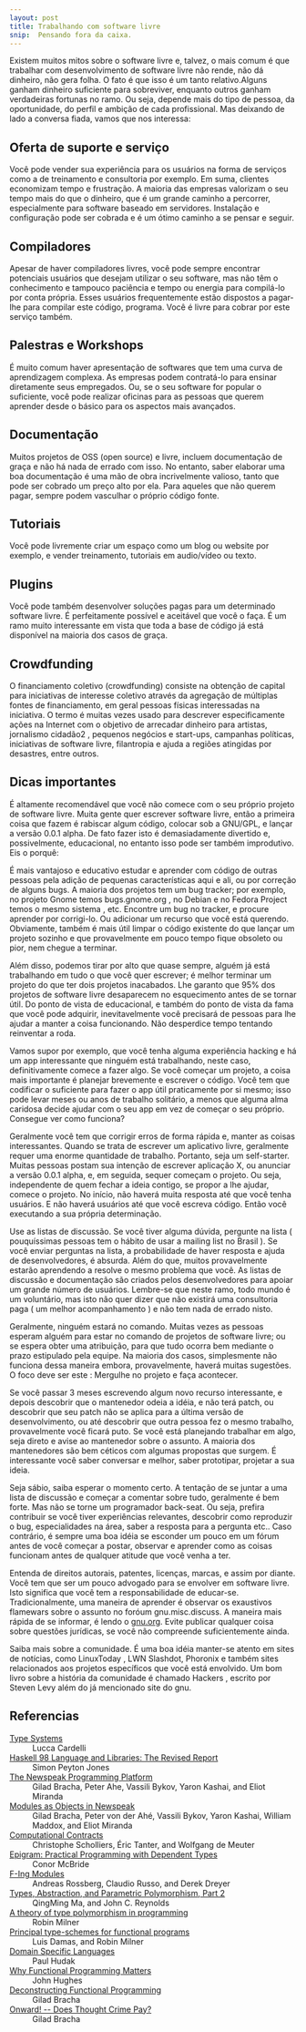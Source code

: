 ```yaml
---
layout: post
title: Trabalhando com software livre
snip:  Pensando fora da caixa.
---
```


Existem muitos mitos sobre o software livre e, talvez, o mais comum é que trabalhar com desenvolvimento de software livre não rende, não dá dinheiro, não gera folha. O fato é que isso é um tanto relativo.Alguns ganham dinheiro suficiente para sobreviver, enquanto outros ganham verdadeiras fortunas no ramo. Ou seja, depende mais do tipo de pessoa, da oportunidade, do perfil e ambição de cada profissional. Mas deixando de lado a conversa fiada, vamos que nos interessa:

## Oferta de suporte e serviço

Você pode vender sua experiência para os usuários na forma de serviços como a de treinamento e consultoria por exemplo. Em suma, clientes economizam tempo e frustração. A maioria das empresas valorizam o seu tempo mais do que o dinheiro, que é um grande caminho a percorrer, especialmente para software baseado em servidores. Instalação e configuração pode ser cobrada e é um ótimo caminho a se pensar e seguir.

## Compiladores

Apesar de haver compiladores livres, você pode sempre encontrar potenciais usuários que desejam utilizar o seu software, mas não têm o conhecimento e tampouco paciência e tempo ou energia para compilá-lo por conta própria. Esses usuários frequentemente estão dispostos a pagar-lhe para compilar este código, programa. Você é livre para cobrar por este serviço também.


## Palestras e Workshops

É muito comum haver apresentação de softwares que tem uma curva de aprendizagem complexa. As empresas podem contratá-lo para ensinar diretamente seus empregados. Ou, se o seu software for popular o suficiente, você pode realizar oficinas para as pessoas que querem aprender desde o básico para os aspectos mais avançados.

## Documentação

Muitos projetos de OSS (open source) e livre, incluem documentação de graça e não há nada de errado com isso. No entanto, saber elaborar uma boa documentação é uma mão de obra incrivelmente valioso, tanto que pode ser cobrado um preço alto por ela. Para aqueles que não querem pagar, sempre podem vasculhar o próprio código fonte.

## Tutoriais

Você pode livremente criar um espaço como um blog ou website por exemplo, e vender treinamento, tutoriais em audio/vídeo ou texto.

## Plugins

Você pode também desenvolver soluções pagas para um determinado software livre. É perfeitamente possível e aceitável que você o faça. É um ramo muito interessante em vista que toda a base de código já está disponível na maioria dos casos de graça.

## Crowdfunding

O financiamento coletivo (crowdfunding) consiste na obtenção de capital para iniciativas de interesse coletivo através da agregação de múltiplas fontes de financiamento, em geral pessoas físicas interessadas na iniciativa. O termo é muitas vezes usado para descrever especificamente ações na Internet com o objetivo de arrecadar dinheiro para artistas, jornalismo cidadão2 , pequenos negócios e start-ups, campanhas políticas, iniciativas de software livre, filantropia e ajuda a regiões atingidas por desastres, entre outros.



## Dicas importantes

É altamente recomendável que você não comece com o seu próprio projeto de software livre. Muita gente quer escrever software livre, então a primeira coisa que fazem é rabiscar algum código, colocar sob a GNU/GPL, e lançar a versão 0.0.1 alpha. De fato fazer isto é demasiadamente divertido e, possivelmente, educacional, no entanto isso pode ser também improdutivo. Eis o porquê:

É mais vantajoso e educativo estudar e aprender com código de outras pessoas pela adição de pequenas características aqui e ali, ou por correção de alguns bugs. A maioria dos projetos tem um bug tracker; por exemplo, no projeto Gnome temos bugs.gnome.org , no Debian e no Fedora Project temos o mesmo sistema , etc. Encontre um bug no tracker, e procure aprender por corrigi-lo. Ou adicionar um recurso que você está querendo. Obviamente, também é mais útil limpar o código existente do que lançar um projeto sozinho e que provavelmente em pouco tempo fique obsoleto ou pior, nem chegue a terminar.

Além disso, podemos tirar por alto que quase sempre, alguém já está trabalhando em tudo o que você quer escrever; é melhor terminar um projeto do que ter dois projetos inacabados. Lhe garanto que 95% dos projetos de software livre desaparecem no esquecimento antes de se tornar útil. Do ponto de vista de educacional, e também do ponto de vista da fama que você pode adquirir, inevitavelmente você precisará de pessoas para lhe ajudar a manter a coisa funcionando. Não desperdice tempo tentando reinventar a roda.

Vamos supor por exemplo, que você tenha alguma experiência hacking e há um app interessante que ninguém está trabalhando, neste caso, definitivamente comece a fazer algo. Se você começar um projeto, a coisa mais importante é planejar brevemente e escrever o código. Você tem que codificar o suficiente para fazer o app útil praticamente por si mesmo; isso pode levar meses ou anos de trabalho solitário, a menos que alguma alma caridosa decide ajudar com o seu app em vez de começar o seu próprio. Consegue ver como funciona?

Geralmente você tem que corrigir erros de forma rápida e, manter as coisas interessantes. Quando se trata de escrever um aplicativo livre, geralmente requer uma enorme quantidade de trabalho. Portanto, seja um self-starter. Muitas pessoas postam sua intenção de escrever aplicação X, ou anunciar a versão 0.0.1 alpha, e, em seguida, sequer começam o projeto. Ou seja, independente de quem fechar a ideia contigo, se propor a lhe ajudar, comece o projeto. No início, não haverá muita resposta até que você tenha usuários. E não haverá usuários até que você escreva código. Então você executando a sua própria determinação.

Use as listas de discussão. Se você tiver alguma dúvida, pergunte na lista ( pouquíssimas pessoas tem o hábito de usar a mailing list no Brasil ). Se você enviar perguntas na lista, a probabilidade de haver resposta e ajuda de desenvolvedores, é absurda. Além do que, muitos provavelmente estarão aprendendo a resolve o mesmo problema que você. As listas de discussão e documentação são criados pelos desenvolvedores para apoiar um grande número de usuários. Lembre-se que neste ramo, todo mundo é um voluntário, mas isto não quer dizer que não existirá uma consultoria paga ( um melhor acompanhamento ) e não tem nada de errado nisto.

Geralmente, ninguém estará no comando. Muitas vezes as pessoas esperam alguém para estar no comando de projetos de software livre; ou se espera obter uma atribuição, para que tudo ocorra bem mediante o prazo estipulado pela equipe. Na maioria dos casos, simplesmente não funciona dessa maneira embora, provavelmente, haverá muitas sugestões. O foco deve ser este : Mergulhe no projeto e faça acontecer.

Se você passar 3 meses escrevendo algum novo recurso interessante, e depois descobrir que o mantenedor odeia a idéia, e não terá patch, ou descobrir que seu patch não se aplica para a última versão de desenvolvimento, ou até descobrir que outra pessoa fez o mesmo trabalho, provavelmente você ficará puto. Se você está planejando trabalhar em algo, seja direto e avise ao mantenedor sobre o assunto. A maioria dos mantenedores são bem céticos com algumas propostas que surgem. É interessante você saber conversar e melhor, saber prototipar, projetar a sua ideia.

Seja sábio, saiba esperar o momento certo. A tentação de se juntar a uma lista de discussão e começar a comentar sobre tudo, geralmente é bem forte. Mas não se torne um programador back-seat. Ou seja, prefira contribuir se você tiver experiências relevantes, descobrir como reproduzir o bug, especialidades na área, saber a resposta para a pergunta etc.. Caso contrário, é sempre uma boa idéia se esconder um pouco em um fórum antes de você começar a postar, observar e aprender como as coisas funcionam antes de qualquer atitude que você venha a ter.

Entenda de direitos autorais, patentes, licenças, marcas, e assim por diante. Você tem que ser um pouco advogado para se envolver em software livre. Isto significa que você tem a responsabilidade de educar-se. Tradicionalmente, uma maneira de aprender é observar os exaustivos flamewars sobre o assunto no foróum gnu.misc.discuss. A maneira mais rápida de se informar, é lendo o [gnu.org](http://www.gnu.org). Evite publicar qualquer coisa sobre questões jurídicas, se você não compreende suficientemente ainda.

Saiba mais sobre a comunidade. É uma boa idéia manter-se atento em sites de notícias, como LinuxToday , LWN Slashdot, Phoronix e também sites relacionados aos projetos específicos que você está envolvido. Um bom livro sobre a história da comunidade é chamado Hackers , escrito por Steven Levy além do já mencionado site do gnu.



## Referencias

<dl>
  <dt><a href="http://lucacardelli.name/Papers/TypeSystems.pdf">Type Systems</a></dt>
  <dd>Lucca Cardelli</dd>

  <dt><a href="http://www.haskell.org/definition/haskell98-report.pdf">Haskell 98 Language and Libraries: The Revised Report</a></dt>
  <dd>Simon Peyton Jones</dd>

  <dt><a href="http://bracha.org/newspeak.pdf">The Newspeak Programming Platform</a></dt>
  <dd>Gilad Bracha, Peter Ahe, Vassili Bykov, Yaron Kashai, and Eliot Miranda</dd>

  <dt><a href="http://bracha.org/newspeak-modules.pdf">Modules as Objects in Newspeak</a></dt>
  <dd>Gilad Bracha, Peter von der Ahé, Vassili Bykov, Yaron Kashai, William Maddox, and Eliot Miranda</dd>

  <dt><a
  href="http://www.schemeworkshop.org/2011/papers/Scholliers2011.pdf">Computational Contracts</a></dt>
  <dd>Christophe Scholliers, Éric Tanter, and Wolfgang de Meuter</dd>

  <dt><a href="http://dl.acm.org/citation.cfm?id=2162141">Epigram: Practical
  Programming with Dependent Types</a></dt>
  <dd>Conor McBride</dd>

  <dt><a href="http://www.mpi-sws.org/~rossberg/f-ing/">F-Ing Modules</a></dt>
  <dd>Andreas Rossberg, Claudio Russo, and Derek Dreyer</dd>

  <dt><a
  href="http://citeseerx.ist.psu.edu/viewdoc/summary?doi=10.1.1.39.6996">Types, Abstraction, and Parametric Polymorphism, Part 2</a></dt>
  <dd>QingMing Ma, and John C. Reynolds</dd>

  <dt><a
  href="http://citeseerx.ist.psu.edu/viewdoc/summary?doi=10.1.1.67.5276">A theory of type polymorphism in programming</a></dt>
  <dd>Robin Milner</dd>

  <dt><a
  href="http://web.cs.wpi.edu/~cs4536/c12/milner-damas_principal_types.pdf">Principal type-schemes for functional programs</a></dt>
  <dd>Luis Damas, and Robin Milner</dd>

  <dt><a
  href="http://haskell.cs.yale.edu/wp-content/uploads/2011/01/DSEL-Little.pdf">Domain Specific Languages</a></dt>
  <dd>Paul Hudak</dd>

  <dt><a
  href="http://www.cs.kent.ac.uk/people/staff/dat/miranda/whyfp90.pdf">Why Functional Programming Matters</a></dt>
  <dd>John Hughes</dd>

  <dt><a
  href="http://www.infoq.com/presentations/functional-pros-cons">Deconstructing Functional Programming</a></dt>
  <dd>Gilad Bracha</dd>

  <dt><a
  href="http://www.infoq.com/presentations/past-present-future-programming">Onward! -- Does Thought Crime Pay?</a></dt>
  <dd>Gilad Bracha</dd>
</dl>
